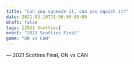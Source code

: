 ```yaml
---
title: "Can you squeeze it, can you squish it?"
date: 2021-03-10T21:56:00-05:00
draft: false
tags: [2021 Scotties]
event: "2021 Scotties Final"
game: "ON vs CAN"
---
```

— 2021 Scotties Final, ON vs CAN
<!--more--> 